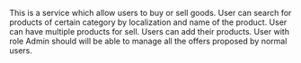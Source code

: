 This is a service which allow users to buy or sell goods.
User can search for products of certain category by localization and name of the product. User can have multiple products for sell.
Users can add their products. User with role Admin should will be able to manage all the offers proposed by normal users.
